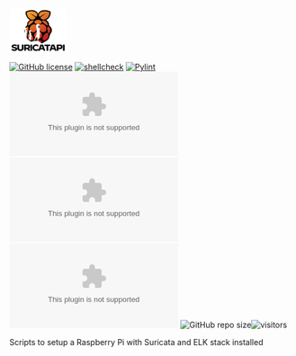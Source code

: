 <img src="resources/SuricataPi_Logo_black.png" alt="SuricataPi"  style="width:20%;"/>

[![GitHub license](https://img.shields.io/github/license/beep-projects/SuricataPi)](https://github.com/beep-projects/condocam.ai/blob/main/LICENSE) [![shellcheck](https://github.com/beep-projects/condocam.ai/actions/workflows/shellcheck.yml/badge.svg)](https://github.com/beep-projects/SuricataPi/actions/workflows/shellcheck.yml) [![Pylint](https://github.com/beep-projects/condocam.ai/actions/workflows/pylint.yml/badge.svg)](https://github.com/beep-projects/SuricataPi/actions/workflows/pylint.yml) [![GitHub issues](https://img.shields.io/github/issues/beep-projects/condocam.ai)](https://github.com/beep-projects/SuricataPi/issues) [![GitHub forks](https://img.shields.io/github/forks/beep-projects/condocam.ai)](https://github.com/beep-projects/SuricataPi/network) [![GitHub stars](https://img.shields.io/github/stars/beep-projects/condocam.ai)](https://github.com/beep-projects/SuricataPi/stargazers) ![GitHub repo size](https://img.shields.io/github/repo-size/beep-projects/SuricataPi)![visitors](https://visitor-badge.glitch.me/badge?page_id=beep-projects.SuricataPi)

Scripts to setup a Raspberry Pi with Suricata and ELK stack installed




